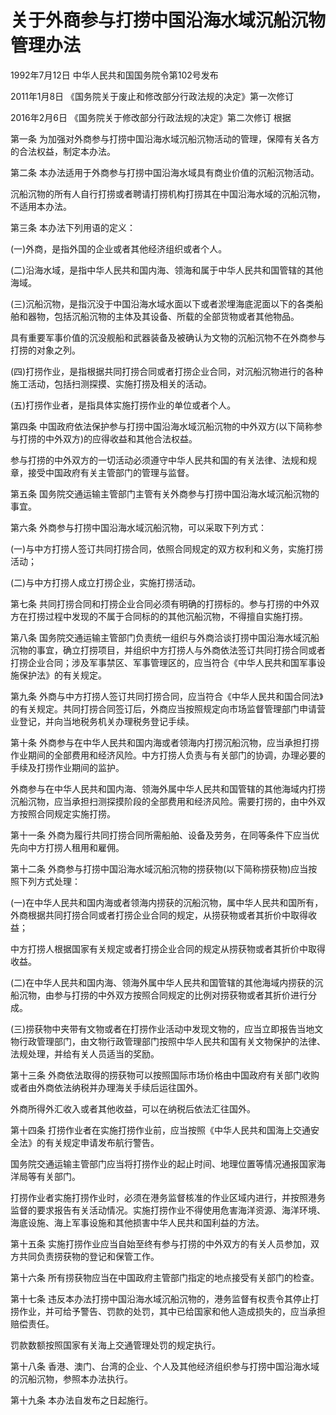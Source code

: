# 关于外商参与打捞中国沿海水域沉船沉物管理办法

1992年7月12日 中华人民共和国国务院令第102号发布　

2011年1月8日 《国务院关于废止和修改部分行政法规的决定》第一次修订　

2016年2月6日 《国务院关于修改部分行政法规的决定》第二次修订 根据

第一条 为加强对外商参与打捞中国沿海水域沉船沉物活动的管理，保障有关各方的合法权益，制定本办法。

第二条 本办法适用于外商参与打捞中国沿海水域具有商业价值的沉船沉物活动。

沉船沉物的所有人自行打捞或者聘请打捞机构打捞其在中国沿海水域的沉船沉物，不适用本办法。

第三条 本办法下列用语的定义：

(一)外商，是指外国的企业或者其他经济组织或者个人。

(二)沿海水域，是指中华人民共和国内海、领海和属于中华人民共和国管辖的其他海域。

(三)沉船沉物，是指沉没于中国沿海水域水面以下或者淤埋海底泥面以下的各类船舶和器物，包括沉船沉物的主体及其设备、所载的全部货物或者其他物品。

具有重要军事价值的沉没舰船和武器装备及被确认为文物的沉船沉物不在外商参与打捞的对象之列。

(四)打捞作业，是指根据共同打捞合同或者打捞企业合同，对沉船沉物进行的各种施工活动，包括扫测探摸、实施打捞及相关的活动。

(五)打捞作业者，是指具体实施打捞作业的单位或者个人。

第四条 中国政府依法保护参与打捞中国沿海水域沉船沉物的中外双方(以下简称参与打捞的中外双方)的应得收益和其他合法权益。

参与打捞的中外双方的一切活动必须遵守中华人民共和国的有关法律、法规和规章，接受中国政府有关主管部门的管理与监督。

第五条 国务院交通运输主管部门主管有关外商参与打捞中国沿海水域沉船沉物的事宜。

第六条 外商参与打捞中国沿海水域沉船沉物，可以采取下列方式：

(一)与中方打捞人签订共同打捞合同，依照合同规定的双方权利和义务，实施打捞活动；

(二)与中方打捞人成立打捞企业，实施打捞活动。

第七条 共同打捞合同和打捞企业合同必须有明确的打捞标的。参与打捞的中外双方在打捞过程中发现的不属于合同标的的其他沉船沉物，不得擅自实施打捞。

第八条 国务院交通运输主管部门负责统一组织与外商洽谈打捞中国沿海水域沉船沉物的事宜，确立打捞项目，并组织中方打捞人与外商依法签订共同打捞合同或者打捞企业合同；涉及军事禁区、军事管理区的，应当符合《中华人民共和国军事设施保护法》的有关规定。

第九条 外商与中方打捞人签订共同打捞合同，应当符合《中华人民共和国合同法》的有关规定。共同打捞合同签订后，外商应当按照规定向市场监督管理部门申请营业登记，并向当地税务机关办理税务登记手续。

第十条 外商参与在中华人民共和国内海或者领海内打捞沉船沉物，应当承担打捞作业期间的全部费用和经济风险。中方打捞人负责与有关部门的协调，办理必要的手续及打捞作业期间的监护。

外商参与在中华人民共和国内海、领海外属中华人民共和国管辖的其他海域内打捞沉船沉物，应当承担扫测探摸阶段的全部费用和经济风险。需要打捞的，由中外双方按照合同规定实施打捞。

第十一条 外商为履行共同打捞合同所需船舶、设备及劳务，在同等条件下应当优先向中方打捞人租用和雇佣。

第十二条 外商参与打捞中国沿海水域沉船沉物的捞获物(以下简称捞获物)应当按照下列方式处理：

(一)在中华人民共和国内海或者领海内捞获的沉船沉物，属中华人民共和国所有，外商根据共同打捞合同或者打捞企业合同的规定，从捞获物或者其折价中取得收益；

中方打捞人根据国家有关规定或者打捞企业合同的规定从捞获物或者其折价中取得收益。

(二)在中华人民共和国内海、领海外属中华人民共和国管辖的其他海域内捞获的沉船沉物，由参与打捞的中外双方按照合同规定的比例对捞获物或者其折价进行分成。

(三)捞获物中夹带有文物或者在打捞作业活动中发现文物的，应当立即报告当地文物行政管理部门，由文物行政管理部门按照中华人民共和国有关文物保护的法律、法规处理，并给有关人员适当的奖励。

第十三条 外商依法取得的捞获物可以按照国际市场价格由中国政府有关部门收购或者由外商依法纳税并办理海关手续后运往国外。

外商所得外汇收入或者其他收益，可以在纳税后依法汇往国外。

第十四条 打捞作业者在实施打捞作业前，应当按照《中华人民共和国海上交通安全法》的有关规定申请发布航行警告。

国务院交通运输主管部门应当将打捞作业的起止时间、地理位置等情况通报国家海洋局等有关部门。

打捞作业者实施打捞作业时，必须在港务监督核准的作业区域内进行，并按照港务监督的要求报告有关活动情况。实施打捞作业不得使用危害海洋资源、海洋环境、海底设施、海上军事设施和其他损害中华人民共和国利益的方法。

第十五条 实施打捞作业应当自始至终有参与打捞的中外双方的有关人员参加，双方共同负责捞获物的登记和保管工作。

第十六条 所有捞获物应当在中国政府主管部门指定的地点接受有关部门的检查。

第十七条 违反本办法打捞中国沿海水域沉船沉物的，港务监督有权责令其停止打捞作业，并可给予警告、罚款的处罚，其中已给国家和他人造成损失的，应当承担赔偿责任。

罚款数额按照国家有关海上交通管理处罚的规定执行。

第十八条 香港、澳门、台湾的企业、个人及其他经济组织参与打捞中国沿海水域的沉船沉物，参照本办法执行。

第十九条 本办法自发布之日起施行。
